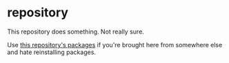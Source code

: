 # repository
This repository does something. Not really sure.

Use [this repository's packages](https://github.com/thecyanide/custom-builds) if you're brought here from somewhere else and hate reinstalling packages.
